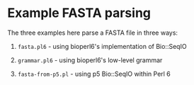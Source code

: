 # Example FASTA parsing

The three examples here parse a FASTA file in three ways:

1. `fasta.pl6` - using bioperl6's implementation of Bio::SeqIO

2. `grammar.pl6` - using bioperl6's low-level grammar 

3. `fasta-from-p5.pl` - using p5 Bio::SeqIO within Perl 6 
